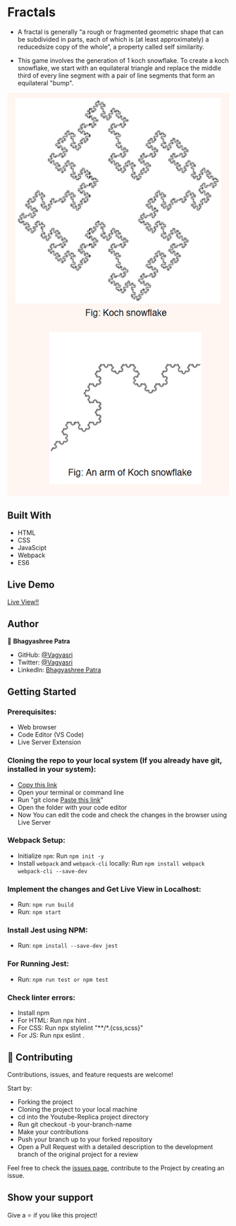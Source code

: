 # Fractals

- A fractal is generally “a rough or fragmented geometric shape that can be subdivided in parts, each of which is (at least approximately) a reducedsize copy of the whole”, a property called self similarity.

- This game involves the generation of 1 koch snowflake. To create a koch snowflake, we start with an equilateral triangle and replace the middle third of every line segment with a pair of line segments that form an equilateral "bump".

![Snowflake](1.png) 

## Built With

- HTML
- CSS
- JavaScipt
- Webpack
- ES6

## Live Demo

[Live View!!](https://vagyasri.github.io/Fractals/dist/)

## Author

👤 **Bhagyashree Patra**

- GitHub: [@Vagyasri](https://github.com/Vagyasri)
- Twitter: [@Vagyasri](https://twitter.com/Vagyasri)
- LinkedIn: [Bhagyashree Patra](https://www.linkedin.com/in/bhagyashree-patra-029bb059/)

## Getting Started

### Prerequisites:

- Web browser
- Code Editor (VS Code)
- Live Server Extension

### Cloning the repo to your local system (If you already have git, installed in your system):

- [Copy this link](https://github.com/Vagyasri/Fractals.git)
- Open your terminal or command line
- Run "git clone [Paste this link](https://github.com/Vagyasri/Fractals.git)"
- Open the folder with your code editor
- Now You can edit the code and check the changes in the browser using Live Server

### Webpack Setup:

- Initialize `npm`: Run `npm init -y`
- Install `webpack` and  `webpack-cli` locally: Run `npm install webpack webpack-cli --save-dev`

### Implement the changes and Get Live View in Localhost:

- Run: `npm run build`
- Run: `npm start`

### Install Jest using NPM:
- Run: `npm install --save-dev jest`

### For Running Jest:
- Run: `npm run test or npm test`

### Check linter errors:

- Install npm
- For HTML: Run npx hint .
- For CSS: Run npx stylelint "**/*.{css,scss}"
- For JS: Run npx eslint .

## 🤝 Contributing

Contributions, issues, and feature requests are welcome!

Start by:

- Forking the project
- Cloning the project to your local machine
- cd into the Youtube-Replica project directory
- Run git checkout -b your-branch-name
- Make your contributions
- Push your branch up to your forked repository
- Open a Pull Request with a detailed description to the development branch of the original project for a review

Feel free to check the [issues page](https://github.com/Vagyasri/Fractals/issues), contribute to the Project by creating an issue.


## Show your support
Give a ⭐️ if you like this project!
